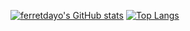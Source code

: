 [![ferretdayo's GitHub stats](https://github-readme-stats.vercel.app/api?username=ferretdayo)](https://github.com/anuraghazra/github-readme-stats)
[![Top Langs](https://github-readme-stats.vercel.app/api/top-langs/?username=ferretdayo)](https://github.com/anuraghazra/github-readme-stats)
